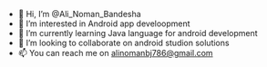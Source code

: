 - 👋 Hi, I’m @Ali_Noman_Bandesha
- 👀 I’m interested in Android app develoopment
- 🌱 I’m currently learning Java language for android development
- 💞️ I’m looking to collaborate on android studion solutions
- 📫 You can reach me on alinomanbj786@gmail.com

<!---
ali-noman-bandesha/ali-noman-bandesha is a ✨ special ✨ repository because its `README.md` (this file) appears on your GitHub profile.
You can click the Preview link to take a look at your changes.
--->
